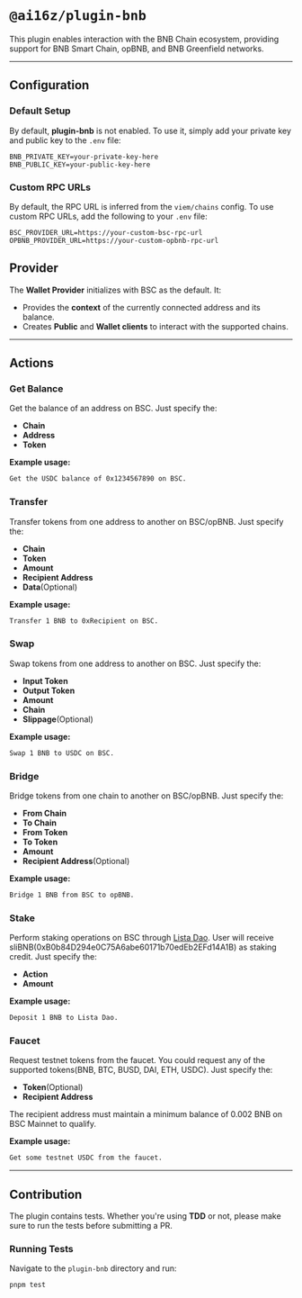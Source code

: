 # `@ai16z/plugin-bnb`

This plugin enables interaction with the BNB Chain ecosystem, providing support for BNB Smart Chain, opBNB, and BNB Greenfield networks.

---

## Configuration

### Default Setup

By default, **plugin-bnb** is not enabled. To use it, simply add your private key and public key to the `.env` file:

```env
BNB_PRIVATE_KEY=your-private-key-here
BNB_PUBLIC_KEY=your-public-key-here
```

### Custom RPC URLs

By default, the RPC URL is inferred from the `viem/chains` config. To use custom RPC URLs, add the following to your `.env` file:

```env
BSC_PROVIDER_URL=https://your-custom-bsc-rpc-url
OPBNB_PROVIDER_URL=https://your-custom-opbnb-rpc-url
```

## Provider

The **Wallet Provider** initializes with BSC as the default. It:

- Provides the **context** of the currently connected address and its balance.
- Creates **Public** and **Wallet clients** to interact with the supported chains.

---

## Actions

### Get Balance

Get the balance of an address on BSC. Just specify the:

- **Chain**
- **Address**
- **Token**

**Example usage:**

```bash
Get the USDC balance of 0x1234567890 on BSC.
```

### Transfer

Transfer tokens from one address to another on BSC/opBNB. Just specify the:

- **Chain**
- **Token**
- **Amount**
- **Recipient Address**
- **Data**(Optional)

**Example usage:**

```bash
Transfer 1 BNB to 0xRecipient on BSC.
```

### Swap

Swap tokens from one address to another on BSC. Just specify the:

- **Input Token**
- **Output Token**
- **Amount**
- **Chain**
- **Slippage**(Optional)

**Example usage:**

```bash
Swap 1 BNB to USDC on BSC.
```

### Bridge

Bridge tokens from one chain to another on BSC/opBNB. Just specify the:

- **From Chain**
- **To Chain**
- **From Token**
- **To Token**
- **Amount**
- **Recipient Address**(Optional)

**Example usage:**

```bash
Bridge 1 BNB from BSC to opBNB.
```

### Stake

Perform staking operations on BSC through [Lista Dao](https://lista.org/liquid-staking/BNB). User will receive sliBNB(0xB0b84D294e0C75A6abe60171b70edEb2EFd14A1B) as staking credit. Just specify the:

- **Action**
- **Amount**

**Example usage:**

```bash
Deposit 1 BNB to Lista Dao.
```

### Faucet

Request testnet tokens from the faucet. You could request any of the supported tokens(BNB, BTC, BUSD, DAI, ETH, USDC). Just specify the:

- **Token**(Optional)
- **Recipient Address**

The recipient address must maintain a minimum balance of 0.002 BNB on BSC Mainnet to qualify.

**Example usage:**

```bash
Get some testnet USDC from the faucet.
```

---

## Contribution

The plugin contains tests. Whether you're using **TDD** or not, please make sure to run the tests before submitting a PR.

### Running Tests

Navigate to the `plugin-bnb` directory and run:

```bash
pnpm test
```

